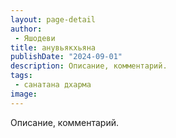 ```yaml
---
layout: page-detail
author:
 - Яшодеви
title: анувьякхьяна
publishDate: "2024-09-01"
description: Описание, комментарий.
tags:
 - санатана дхарма
image: 
---
```


Описание, комментарий.

